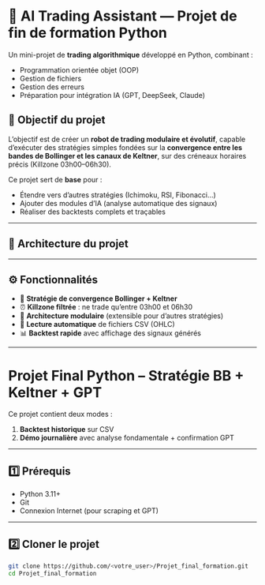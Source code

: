 # 🤖 AI Trading Assistant — Projet de fin de formation Python

Un mini-projet de **trading algorithmique** développé en Python, combinant :
- Programmation orientée objet (OOP)
- Gestion de fichiers
- Gestion des erreurs
- Préparation pour intégration IA (GPT, DeepSeek, Claude)

## 🎯 Objectif du projet

L’objectif est de créer un **robot de trading modulaire et évolutif**, capable d’exécuter des stratégies simples fondées sur la **convergence entre les bandes de Bollinger et les canaux de Keltner**, sur des créneaux horaires précis (Killzone 03h00–06h30).

Ce projet sert de **base** pour :
- Étendre vers d’autres stratégies (Ichimoku, RSI, Fibonacci…)
- Ajouter des modules d’IA (analyse automatique des signaux)
- Réaliser des backtests complets et traçables

---

## 🧱 Architecture du projet


---

## ⚙️ Fonctionnalités

- 🧠 **Stratégie de convergence Bollinger + Keltner**
- ⏰ **Killzone filtrée** : ne trade qu’entre 03h00 et 06h30
- 🧩 **Architecture modulaire** (extensible pour d’autres stratégies)
- 💾 **Lecture automatique** de fichiers CSV (OHLC)
- 📊 **Backtest rapide** avec affichage des signaux générés

---

# Projet Final Python – Stratégie BB + Keltner + GPT

Ce projet contient deux modes :

1. **Backtest historique** sur CSV  
2. **Démo journalière** avec analyse fondamentale + confirmation GPT  

---

## 1️⃣ Prérequis

- Python 3.11+  
- Git  
- Connexion Internet (pour scraping et GPT)  

---

## 2️⃣ Cloner le projet

```bash
git clone https://github.com/<votre_user>/Projet_final_formation.git
cd Projet_final_formation





